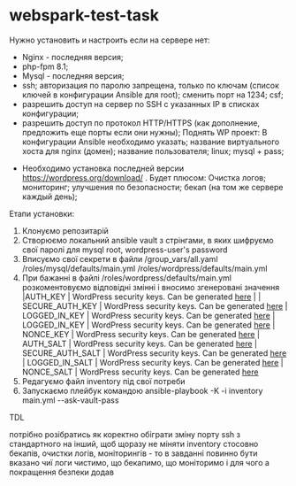 # webspark-test-task
Нужно установить и настроить если на сервере нет:
 - Nginx - последняя версия;
 - php-fpm 8.1;
 - Mysql - последняя версия;
 - ssh;
авторизация по паролю запрещена, только по ключам (список ключей в конфигурации Ansible для root);
сменить порт на 1234;
csf;
 - разрешить доступ на сервер по SSH с указанных IP в списках конфигурации;
 - разрешить доступ по протокол HTTP/HTTPS (как дополнение, предложить еще порты если они нужны);
Поднять WP проект:
  В конфигурации Ansible необходимо указать;
  название виртуального хоста для nginx (домен);
  название пользователя;
linux;
  mysql + pass;
* Необходимо установка последней версии https://wordpress.org/download/ .
Будет плюсом:
  Очистка логов;
  мониторинг;
  улучшения по безопасности;
  бекап (на том же сервере каждый день);
  
  
Етапи установки:
1. Клонуємо репозитарій
2. Створюємо локальний ansible vault з стрінгами, в яких шифруємо свої паролі для mysql root, wordpress-user's password
3. Вписуємо свої секрети в файли /group_vars/all.yaml
                                 /roles/mysql/defaults/main.yml
                                 /roles/wordpress/defaults/main.yml
4. При бажанні в файлі /roles/wordpress/defaults/main.yml розкоментовуємо відповідні змінні і вносимо згенеровані значення
|AUTH_KEY | WordPress security keys. Can be generated [here](https://api.wordpress.org/secret-key/1.1/salt/) | 
| SECURE_AUTH_KEY | WordPress security keys. Can be generated [here](https://api.wordpress.org/secret-key/1.1/salt/)
| LOGGED_IN_KEY | WordPress security keys. Can be generated [here](https://api.wordpress.org/secret-key/1.1/salt/)
| LOGGED_IN_KEY | WordPress security keys. Can be generated [here](https://api.wordpress.org/secret-key/1.1/salt/)
| NONCE_KEY | WordPress security keys. Can be generated [here](https://api.wordpress.org/secret-key/1.1/salt/)
| AUTH_SALT | WordPress security keys. Can be generated [here](https://api.wordpress.org/secret-key/1.1/salt/)
| SECURE_AUTH_SALT | WordPress security keys. Can be generated [here](https://api.wordpress.org/secret-key/1.1/salt/)
| LOGGED_IN_SALT | WordPress security keys. Can be generated [here](https://api.wordpress.org/secret-key/1.1/salt/)
| NONCE_SALT | WordPress security keys. Can be generated [here](https://api.wordpress.org/secret-key/1.1/salt/)
5. Редагуємо файл inventory під свої потреби
6. Запускаємо плейбук командою ansible-playbook -K -i inventory main.yml --ask-vault-pass

TDL

потрібно розібратись як коректно обіграти зміну порту ssh з стандартного на інший, щоб щоразу не міняти inventory 
стосовно бекапів, очистки логів, моніторингів - то в завданні повинно бути вказано чиї логи чистимо, що бекапимо, що моніторимо і для чого
а покращення безпеки додав
